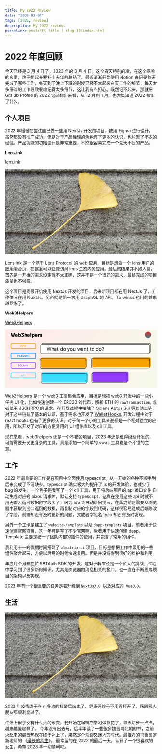 ```yaml
---
title: My 2022 Review
date: "2023-03-04"
tags: [2022, review]
description: My 2022 review.
permalink: posts/{{ title | slug }}/index.html
---
```


# 2022 年度回顾

今天已经是 3 月 4 日了，2023 年的 3 月 4 日，这个春天特别的冷，在这个寒冷的夜里，终于想起来要补上去年的总结了。最近渐渐开始使用 Notion 来记录每天完成了哪些工作，每天到了晚上下班的时候已经不太起来白天工作的细节，每天太多细碎的工作导致很难记得太多细节，这让我有点担心。既然记不起来，那就把 GitHub Profile 的 2022 记录翻出来看，从 12 月到 1 月，也大概知道 2022 都忙了什么。

## 个人项目

2022 年慢慢在尝试自己做一些用 NextJs 开发的项目，使用 Figma 进行设计，虽然都没有推广成功，但是对于产品经理的角色有了更多的认识，也积累了不少的经验。产品功能的初始设计是非常重要，不然很容易完成一个先天不足的产品。

**Lens.ink**

[lens.ink](https://lens.ink)

![](./images/life.jpg)

Lens.ink 是一个基于 Lens Protocol 的 web 应用，目标是想做一个 lens 用户的应用聚合页，在这里可以快速访问 lens 生态内的应用。最后的结果并不如人意，首先是一开始的需求设定就不太正确，这并不是一个很好的需求，最终完成的项目质量也不够高。

这个项目是我最开始使用 NextJs 开发的项目，后来新项目都在用 NextJs 了，工作依旧在用 NuxtJs。另外就是第一次用 GraphQL 的 API。Tailwinds 也用的越来越熟练了。

**Web3Helpers**

[Web3Helpers](https://web3helpers.xyz)

![](./images/web3helpers.png)

Web3Helpers 是一个 web3 工具集合应用，目标是想把 web3 开发中的一些小任务 UI 化，比如快速创建一个 ERC20 的代币，解析 ETH 的 `rawTransaction`, 或者使用 JSONRPC 的请求。在开发过程中接触了 Solana Aptos Sui 等其他工链，对于这些链有了基本的认识，基于需求也开发了 [Wallet Hooks](https://github.com/web3helpers/wallets-hooks), 开发过程中对于 react hooks 也有了更多的认识。对于每一个小的工具来说都是一个相对独立的应用，所以开发了对应的方便复用的 UI 组件库以及 cli 工具。

现在来看，web3helpers 还是一个不错的项目，2023 年还是值得继续开发的，可能需要开发更复杂的工具，真是添加一个简单的 swap 工具也是个不错的主意。

## 工作

2022 年最重要的工作是在项目中全面使用 typescript。从一开始的各种不顺手到后来变成了不可缺少。typescript 确实极大的提升了 js 的开发体验，也减少了 bug 的发生。一个例子是我写了一个 cli 工具，用于将后端项目的 api 接口文件 自动生成对应的 aixos 请求库，默认支持 typescript，这样在使用这些 api 时就不用再输入返回数据的字段名了，因为 ide 会自动给出提示，在此之前是需要从浏览器中获取到接口返回的数据，再复制对应的字段到代码，这样很容易造成后端修改了字段，前端却没有及时更新的问题，又或者字段名 typo 却没有及时发现。

另外一个工作是建立了 `website-template` 以及 `dapp-template` 项目。前者用于快速创建官网项目，这一年可是写了不少官网啊，后者用于快速创建 dapp。Template 主要是统一了团队内部的插件的使用，并包含了常用的组件。

我利用十一的假期时间搭建了 `abmatrix-ui` 项目，目标是想把工作中常用的一些组件聚合起来，方便以后用的时候快速复用。但是并没有得到很好的维护和利用。

年底几个月都在忙 SBTAuth SDK 的开发，这对于我来说是一个蛮大的挑战，过程中学习到了很多新的知识，尤其是浏览器内消息相关的接口，也一直在不断思考项目的架构以及实现。

2023 年有一个很重要的任务是要升级到 `NuxtJs3.0 `以及对应的` Vue3.0`。

## 生活

![](https://raw.githubusercontent.com/stonega/crane/master/src/images/2022-review-life.jpg)

2022 年疫情终于在 n 多次的核酸后结束了，健康码终于不用再打开了，感恩家人朋友都顺利度过了。

生活上似乎没有什么大的改变，我开始在咖啡店学习做拉花了，每天进步一点点，越来越爱咖啡了。
今年没有出去玩，后半年读了一些很多魏晋南北朝的书，之前火起来的魏晋热现在终于补上了，果然是个荒谬又迷人的时代。最推荐的书当属罗新老师的 《[漫长的余生](https://book.douban.com/subject/35909188/)》。
最幸运的在 2022 的最后一天，认识了一个很喜欢的女生，希望 2023 年一切顺利吧。
